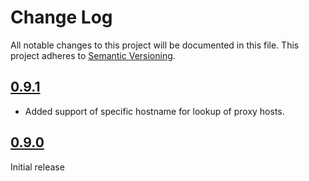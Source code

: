 # Change Log

All notable changes to this project will be documented in this file. This
project adheres to [Semantic Versioning](http://semver.org/).

## [0.9.1]
- Added support of specific hostname for lookup of proxy hosts.

## [0.9.0]

Initial release

[0.9.1]: https://github.com/codingfuture/puppet-cftotalcontrol/releases/tag/v0.9.1
[0.9.0]: https://github.com/codingfuture/puppet-cftotalcontrol/releases/tag/v0.9.0


